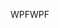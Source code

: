 <span data-ttu-id="8c5cd-101">WPF</span><span class="sxs-lookup"><span data-stu-id="8c5cd-101">WPF</span></span>